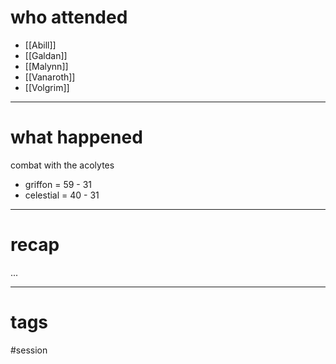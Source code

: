 # who attended

- [[Abill]]
- [[Galdan]]
- [[Malynn]]
- [[Vanaroth]]
- [[Volgrim]]

---
# what happened

combat with the acolytes
- griffon = 59 - 31
- celestial = 40 - 31

---
# recap

...

---
# tags

#session